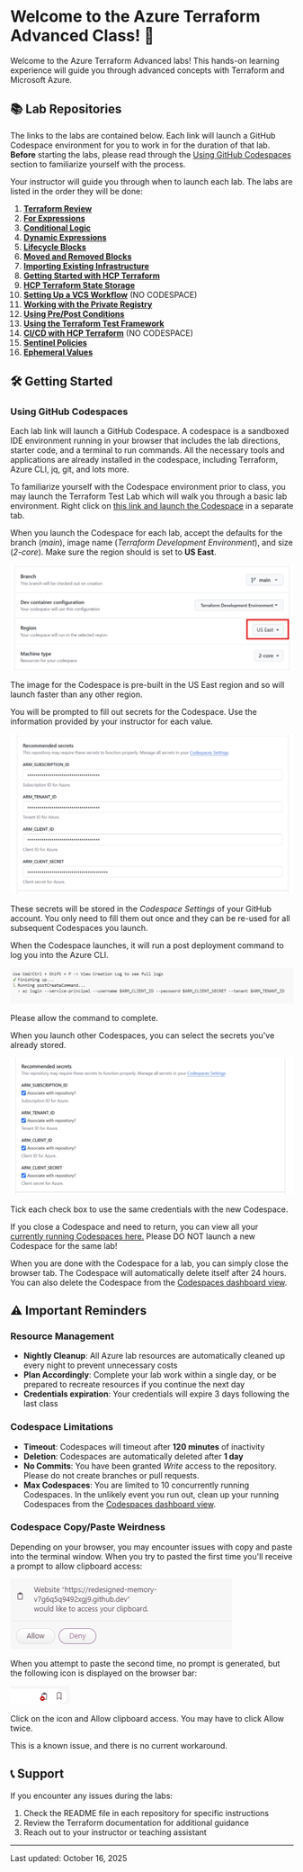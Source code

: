 # Welcome to the Azure Terraform Advanced Class! 🚀

Welcome to the Azure Terraform Advanced labs! This hands-on learning experience will guide you through advanced concepts with Terraform and Microsoft Azure.

## 📚 Lab Repositories

The links to the labs are contained below. Each link will launch a GitHub Codespace environment for you to work in for the duration of that lab. **Before** starting the labs, please read through the [Using GitHub Codespaces](#using-github-codespaces) section to familiarize yourself with the process.

Your instructor will guide you through when to launch each lab. The labs are listed in the order they will be done:

1. **[Terraform Review](https://codespaces.new/ned-in-the-cloud/ata-terraform-review)**
1. **[For Expressions](https://codespaces.new/ned-in-the-cloud/ata-for-expressions)**
1. **[Conditional Logic](https://codespaces.new/ned-in-the-cloud/ata-conditional-logic)**
1. **[Dynamic Expressions](https://codespaces.new/ned-in-the-cloud/ata-dynamic-expressions)**
1. **[Lifecycle Blocks](https://codespaces.new/ned-in-the-cloud/ata-lifecycle-blocks)**
1. **[Moved and Removed Blocks](https://codespaces.new/ned-in-the-cloud/ata-moved-blocks)**
1. **[Importing Existing Infrastructure](https://codespaces.new/ned-in-the-cloud/ata-import)**
1. **[Getting Started with HCP Terraform](https://codespaces.new/ned-in-the-cloud/ata-hcp-setup)**
1. **[HCP Terraform State Storage](https://codespaces.new/ned-in-the-cloud/ata-hcp-state)**
1. **[Setting Up a VCS Workflow](https://github.com/ned-in-the-cloud/ata-hcp-vcs)** (NO CODESPACE)
1. **[Working with the Private Registry](https://codespaces.new/ned-in-the-cloud/ata-private-modules)**
1. **[Using Pre/Post Conditions](https://codespaces.new/ned-in-the-cloud/ata-pre-post-conditions)**
1. **[Using the Terraform Test Framework](https://codespaces.new/ned-in-the-cloud/ata-testing-framework)**
1. **[CI/CD with HCP Terraform](https://github.com/ned-in-the-cloud/ata-hcp-cicd)** (NO CODESPACE)
1. **[Sentinel Policies](https://codespaces.new/ned-in-the-cloud/ata-sentinel-policy)**
1. **[Ephemeral Values](https://codespaces.new/ned-in-the-cloud/ata-ephemeral-values)**

## 🛠️ Getting Started

### Using GitHub Codespaces

Each lab link will launch a GitHub Codespace. A codespace is a sandboxed IDE environment running in your browser that includes the lab directions, starter code, and a terminal to run commands. All the necessary tools and applications are already installed in the codespace, including Terraform, Azure CLI, jq, git, and lots more.

To familiarize yourself with the Codespace environment prior to class, you may launch the Terraform Test Lab which will walk you through a basic lab environment. Right click on [this link and launch the Codespace](https://codespaces.new/ned-in-the-cloud/terraform-test-lab) in a separate tab.

When you launch the Codespace for each lab, accept the defaults for the branch (*main*), image name (*Terraform Development Environment*), and size (*2-core*). Make sure the region should is set to **US East**.

![Region selection screenshot](./images/region.png)

The image for the Codespace is pre-built in the US East region and so will launch faster than any other region.

You will be prompted to fill out secrets for the Codespace. Use the information provided by your instructor for each value.

![Secrets input screenshot](./images/secrets.png)

These secrets will be stored in the *Codespace Settings* of your GitHub account. You only need to fill them out once and they can be re-used for all subsequent Codespaces you launch.

When the Codespace launches, it will run a post deployment command to log you into the Azure CLI.

![Azure login screenshot](./images/azlogin.png)

Please allow the command to complete.

When you launch other Codespaces, you can select the secrets you've already stored.

![Reuse secrets screenshot](./images/use_secrets.png)

Tick each check box to use the same credentials with the new Codespace.

If you close a Codespace and need to return, you can view all your [currently running Codespaces here.](https://github.com/codespaces) Please DO NOT launch a new Codespace for the same lab!

When you are done with the Codespace for a lab, you can simply close the browser tab. The Codespace will automatically delete itself after 24 hours. You can also delete the Codespace from the [Codespaces dashboard view](https://github.com/codespaces).

## ⚠️ Important Reminders

### Resource Management

- **Nightly Cleanup**: All Azure lab resources are automatically cleaned up every night to prevent unnecessary costs
- **Plan Accordingly**: Complete your lab work within a single day, or be prepared to recreate resources if you continue the next day
- **Credentials expiration**: Your credentials will expire 3 days following the last class

### Codespace Limitations

- **Timeout**: Codespaces will timeout after **120 minutes** of inactivity
- **Deletion**: Codespaces are automatically deleted after **1 day**
- **No Commits**: You have been granted *Write* access to the repository. Please do not create branches or pull requests.
- **Max Codespaces**: You are limited to 10 concurrently running Codespaces. In the unlikely event you run out, clean up your running Codespaces from the [Codespaces dashboard view](https://github.com/codespaces).

### Codespace Copy/Paste Weirdness

Depending on your browser, you may encounter issues with copy and paste into the terminal window. When you try to pasted the first time you'll receive a prompt to allow clipboard access:

![Allow clipboard access](./images/clipboard-access.png)

When you attempt to paste the second time, no prompt is generated, but the following icon is displayed on the browser bar:

![Clipboard icon](./images/clipboard-icon.png)

Click on the icon and Allow clipboard access. You may have to click Allow twice.

This is a known issue, and there is no current workaround.

## 📞 Support

If you encounter any issues during the labs:

1. Check the README file in each repository for specific instructions
2. Review the Terraform documentation for additional guidance
3. Reach out to your instructor or teaching assistant

---

Last updated: October 16, 2025
